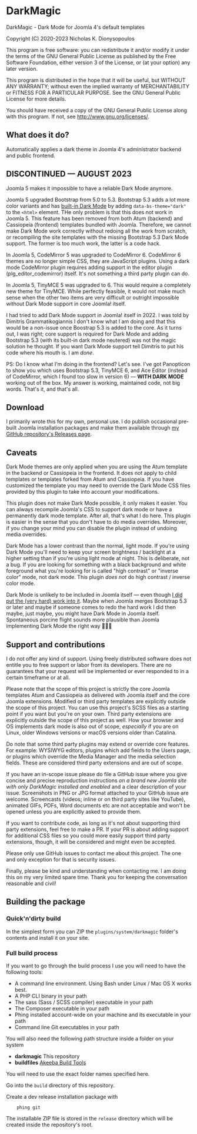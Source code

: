 # DarkMagic

DarkMagic - Dark Mode for Joomla 4's default templates

Copyright (C) 2020-2023  Nicholas K. Dionysopoulos

This program is free software: you can redistribute it and/or modify
it under the terms of the GNU General Public License as published by
the Free Software Foundation, either version 3 of the License, or
(at your option) any later version.

This program is distributed in the hope that it will be useful,
but WITHOUT ANY WARRANTY; without even the implied warranty of
MERCHANTABILITY or FITNESS FOR A PARTICULAR PURPOSE.  See the
GNU General Public License for more details.

You should have received a copy of the GNU General Public License
along with this program.  If not, see <http://www.gnu.org/licenses/>.

## What does it do?

Automatically applies a dark theme in Joomla 4's administrator backend and public frontend.

## DISCONTINUED — AUGUST 2023

Joomla 5 makes it impossible to have a reliable Dark Mode anymore.

Joomla 5 upgraded Bootstrap from 5.0 to 5.3. Bootstrap 5.3 adds a lot more color variants and has [built-in Dark Mode](https://getbootstrap.com/docs/5.3/customize/color-modes/) by adding `data-bs-theme="dark"` to the `<html>` element. THe only problem is that this does not work in Joomla 5. This feature has been removed from both Atum (backend) and Cassiopeia (frontend) templates bundled with Joomla. Therefore, we cannot make Dark Mode work correctly without redoing all the work from scratch, or recompiling the site templates with the missing Bootstrap 5.3 Dark Mode support. The former is too much work, the latter is a code hack.

In Joomla 5, CodeMirror 5 was upgraded to CodeMirror 6. CodeMirror 6 themes are no longer simple CSS, they are JavaScript plugins. Using a dark mode CodeMirror plugin requires adding support in the editor plugin (plg_editor_codemirror) itself. It's not something a third party plugin can do.

In Joomla 5, TinyMCE 5 was upgraded to 6. This would require a completely new theme for TinyMCE. While perfectly feasible, it would not make much sense when the other two items are very difficult or outright impossible without Dark Mode support in core Joomla! itself.

I had tried to add Dark Mode support in Joomla! itself in 2022. I was told by Dimitris Grammatikogiannis I don't know what I am doing and that this would be a non-issue once Boostrap 5.3 is added to the core. As it turns out, I was right; core support is required for Dark Mode and adding Bootstrap 5.3 (with its built-in dark mode neutered) was not the magic solution he thought. If you want Dark Mode support tell Dimitris to put his code where his mouth is. I am _done_.

PS: Do I know what I'm doing in the frontend? Let's see. I've got Panopticon to show you which uses Bootstrap 5.3, TinyMCE 6, and Ace Editor (instead of CodeMirror, which I found too slow in version 6) — **WITH DARK MODE** working out of the box. My answer is working, maintained code, not big words. That's it, and that's all.

## Download

I primarily wrote this for my own, personal use. I do publish occasional pre-built Joomla installation packages and make them available through [my GitHub repository's Releases page](https://github.com/nikosdion/darkmagic/releases).

## Caveats

Dark Mode themes are only applied when you are using the Atum template in the backend or Cassiopeia in the frontend. It does not apply to child templates or templates forked from Atum and Cassiopeia. If you have customized the template you may need to override the Dark Mode CSS files provided by this plugin to take into account your modifications.

This plugin does not make Dark Mode possible, it only makes it easier. You can always recompile Joomla's CSS to support dark mode or have a permanently dark mode template. After all, that's what I do here. This plugin is easier in the sense that you don't have to do media overrides. Moreover, if you change your mind you can disable the plugin instead of undoing media overrides.

Dark Mode has a lower contrast than the normal, light mode. If you're using Dark Mode you'll need to keep your screen brightness / backlight at a higher setting than if you're using light mode at night. This is deliberate, not a bug. If you are looking for something with a black background and white foreground what you're looking for is called "high contrast" or "inverse color" mode, not dark mode. This plugin _does not_ do high contrast / inverse color mode.

Dark Mode is unlikely to be included in Joomla itself — even though [I did put the (very hard) work into it](https://github.com/joomla/joomla-cms/pull/39366). Maybe when Joomla merges Bootstrap 5.3 or later and maybe if someone comes to redo the hard work I did then maybe, just maybe, you might have Dark Mode in Joomla itself. Spontaneous porcine flight sounds more plausible than Joomla implementing Dark Mode the right way 🤷🏽‍♂️

## Support and contributions

I do not offer any kind of support. Using freely distributed software does not entitle you to free support or labor from its developers. There are no guarantees that your request will be implemented or ever responded to in a certain timeframe or at all.

Please note that the scope of this project is strictly the core Joomla templates Atum and Cassiopeia as delivered with Joomla itself and the core Joomla extensions. Modified or third party templates are explicitly outside the scope of this project. You can use this project's SCSS files as a starting point if you want but you're on your own. Third party extensions are explicitly outside the scope of this project as well. How your browser and OS implements dark mode is also out of scope, _especially_ if you are on Linux, older Windows versions or macOS versions older than Catalina.

Do note that some third party plugins may extend or override core features. For example: WYSIWYG editors, plugins which add fields to the Users page, or plugins which override the Media Manager and the media selection fields. These are considered third party extensions and are out of scope. 

If you have an in-scope issue please do file a GitHub issue where you give concise and precise reproduction instructions _on a brand new Joomla site with only DarkMagic installed and enabled_ and a clear description of your issue. Screenshots in PNG or JPG format attached to your GitHub issue are welcome. Screencasts (videos; inline or on third party sites like YouTube), animated GIFs, PDFs, Word documents etc are not acceptable and won't be opened unless you are explicitly asked to provide them.

If you want to contribute code, as long as it's not about supporting third party extensions, feel free to make a PR. If your PR is about adding support for additional CSS files so you could more easily support third party extensions, though, it will be considered and might even be accepted.

Please only use GitHub issues to contact me about this project. The one and only exception for that is security issues.

Finally, please be kind and understanding when contacting me. I am doing this on my very limited spare time. Thank you for keeping the conversation reasonable and civil!

## Building the package

### Quick'n'dirty build

In the simplest form you can ZIP the `plugins/system/darkmagic` folder's contents and install it on your site.

### Full build process

If you want to go through the build process I use you will need to have the following tools:

* A command line environment. Using Bash under Linux / Mac OS X works best.
* A PHP CLI binary in your path
* The sass (Sass / SCSS compiler) executable in your path
* The Composer executable in your path
* Phing installed account-wide on your machine and its executable in your path
* Command line Git executables in your path

You will also need the following path structure inside a folder on your system

* **darkmagic** This repository
* **buildfiles** [Akeeba Build Tools](https://github.com/akeeba/buildfiles)

You will need to use the exact folder names specified here.

Go into the `build` directory of this repository.

Create a dev release installation package with

		phing git
		
The installable ZIP file is stored in the `release` directory which will be created inside the repository's root.